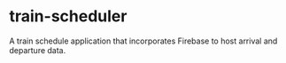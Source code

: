 # train-scheduler
A train schedule application that incorporates Firebase to host arrival and departure data.
